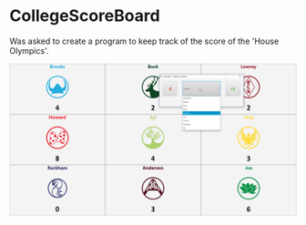 # CollegeScoreBoard
Was asked to create a program to keep track of the score of the 'House Olympics'.

![Example Image](https://github.com/ProductOfAmerica/CollegeScoreBoard/blob/master/.github/java_2017-10-06_11-34-45.png)
